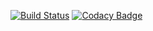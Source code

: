 [![Build Status](https://travis-ci.org/patilvikranthreddy/firstrepository.svg?branch=master)](https://travis-ci.org/patilvikranthreddy/firstrepository)
[![Codacy Badge](https://api.codacy.com/project/badge/Grade/540e0eab613748a8bb5e2343b4aabbd5)](https://www.codacy.com/app/patilvikranthreddy/firstrepository?utm_source=github.com&amp;utm_medium=referral&amp;utm_content=patilvikranthreddy/firstrepository&amp;utm_campaign=Badge_Grade)

